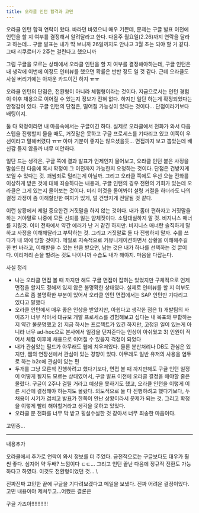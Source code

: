 ```yaml
---
title: 오라클 인턴 합격과 고민
---
```


오라클 인턴 합격 연락이 왔다. 바라던 바였으니 매우 기쁜데, 문제는 구글 발표 이전에 인턴을 할 지 여부를 결정해서 알려달라고 한다.
다음주 월요일(2.26)까지 연락을 달라고 하는데... 구글 발표는 내가 딱 보니까 26일까지도 안나고 3월 초는 되야 할 거 같다. 그때 리쿠르터가 2주는 걸린다고 했으니까

그럼 구글을 모르는 상태에서 오라클 인턴을 할 지 여부를 결정해야하는데, 구글 인턴은 내 생각에 이번에 이정도 인터뷰를 했으면 확률은 반반 정도 일 것 같다. 근데 오라클도 사실 버리기에는 아까운 카드이긴 하지 ㅠㅠ

오라클 인턴의 단점은, 전환형이 아니라 체험형이라는 것이다. 지금으로서는 인턴 경험이 이후 채용으로 이어질 수 있는지 정보가 전혀 없다. 하지만 일단 하는게 확정되었다는 안정감이 있다.
구글 인턴의 단점은, 떨어질 가능성이 있다는 것이다... 단점이라기보다 배팅이지.

둘 다 확정이라면 내 마음속에서는 구글이긴 하다. 실제로 오라클에서 전화가 와서 다음 스텝을 진행할지 물을 때도, 거짓말은 못하고 구글 프로세스를 기다리고 있고 이쪽이 우선이라고 말해버렸다 ㅠㅠ 아마 기분이 좋지는 않으셨을듯... 면접까지 보고 뽑았는데 배신감 들지 않을까 너무 미안하다.

일단 드는 생각은, 구글 쪽에 결과 발표가 언제인지 물어보고, 오라클 인턴 붙은 사정을 말씀드린 다음에 혹시 확정이 그 이전까지 가능한지 요청하는 것이다. 단점은 건방지게 보일 수 있다는 것. 괘씸죄로 털리는게 아닐까. 그리고 오라클 쪽에도 우선 오늘 전화를 이상하게 받은 것에 대해 죄송하다는 내용과, 구글 인턴의 경우 전환의 기회가 있는데 오라클은 그게 있는지 물어보는 것이다. 미리 이것을 물어봐야 설령 거절을 하더라도 나의 결정 과정이 좀 이해할만한 여지가 있게, 덜 건방지게 전달될 것 같다.

이런 상황에서 제일 중요한건 거짓말을 하지 않는 것이다. 내가 좀더 편하자고 거짓말을 하는 거야말로 나중에 모든 신뢰를 잃는 얌체짓이다. 소탐대실하지 말 것. 비지니스 매너를 지킬것. 이미 전화에서 약간 에러가 난 거 같긴 하지만. 비지니스 매너란 솔직하게 말하고 사정을 이해해달라고 부탁하는 것. 그리고 거짓말로 둘 다 진행하지 말자. 수를 쓰다가 내 꾀에 당할 것이다. 메일로 지속적으로 커뮤니케이션하면서 상황을 이해해주길 한 번 바라고, 이해받을 수 있는 만큼 받으면, 남는 것은 내가 하나를 선택하는 것 뿐이다. 이리저리 손을 벌려논 것도 나이니까 수습도 내가 해야지. 마음을 다잡는다.

사실 정리

- 나는 오라클 면접 볼 때 까지만 해도 구글 면접이 잡혀는 있었지만 구체적으로 언제 면접을 할지도 정해져 있지 않은 불명확한 상태였다. 실제로 인터뷰를 할 지 여부도 스스로 좀 불명확한 부분이 있어서 오라클 인턴 면접에서는 SAP 인턴만 기다리고 있다고 말했다
- 오라클 인턴에서 매우 좋은 인상을 받았지만, 아쉽다고 생각한 점은 1) 개발팀의 사이즈가 너무 작아서 대규모 개발 프로세스를 경험해보고 싶다는 내 목표와 부합하는지 약간 불분명했고 2) 지금 하시는 프로젝트가 있긴 하지만, 고정된 일이 있는게 아니라 너무 ad-hoc으로 본사에서 일감을 던져준다는 인상이 아쉬웠고 3) 인원이 적어서 체험 이후에 채용으로 이어질 수 있을지 걱정이 되었다
- 내가 관심있는 필드가 아무래도 웹에 치우쳐있다. 물론 분산처리나 DB도 관심은 있지만, 웹의 연장선에서 관심이 있는 경향이 있다. 아무래도 일반 유저의 사용을 염두로 하는 b2c에 관심이 있는 편
- 두개를 그냥 모른척 진행하려고 했다기보다, 면접 볼 때 까지만해도 구글 인턴 일정이 어떻게 될지도 모르는 상태였어서, 구글 발표 이전에 오라클 결정을 해야할 줄은 몰랐다. 구글이 2주나 걸릴 거라고 예상을 못하기도 했고, 오라클 인턴을 이렇게 이른 시간에 결정해야 하는지도 몰랐다. 의도적으로 둘 다 진행하려고 했다기보다, 두 채용이 시기가 겹치고 발표가 한쪽이 안난 상황이라서 문제가 되는 것. 그리고 확정을 이렇게 빨리 해야할거라고 생각을 못하고 있었다.
- 오라클 분 전화를 너무 막 받고 횡설수설한 것 같아서 너무 죄송한 마음이다.

고민중...

---

내용추가

오라클에서 추가로 연락이 와서 정보를 더 주었다. 금전적으로는 구글보다도 대우가 훨씬 좋다. 심지어 약 두배? 느낌이다 ㄷㄷ...
그리고 인턴 끝난 다음에 정규직 전환도 가능하다고 하였다. 이것도 전환형이었던 것... \

진짜진짜 고민한 끝에 구글을 기다려보겠다고 메일을 보냈다. 진짜 어려운 결정이었다.
고민 내용이야 제쳐두고...어쨌든 결론은

구글 가즈아!!!!!!!!!!!
